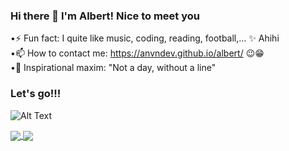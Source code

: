 ### Hi there 👋 I'm Albert! Nice to meet you 

<!--
**albert-van/albert-van** is a ✨ _special_ ✨ repository because its `README.md` (this file) appears on your GitHub profile.

Here are some ideas to get you started:

- 🔭 I’m currently working on ...
- 🌱 I’m currently learning ...
- 👯 I’m looking to collaborate on ...
- 🤔 I’m looking for help with ...
- 💬 Ask me about ...
- 📫 How to reach me: ...
- 😄 Pronouns: ...
- ⚡ Fun fact:

--->
•⚡ Fun fact: I quite like music, coding, reading, football,... ✨ Ahihi <br>
•📫 How to contact me: https://anvndev.github.io/albert/ 😉😁 <br>
•🌱 Inspirational maxim: "Not a day, without a line" <br>
<!-- <body>
<img src=“https://giphy.com/gifs/cartoonhangover-cartoons-bravestwarriors-836HiJc7pgzy8iNXCn?utm_source=media-link&utm_medium=landing&utm_campaign=Media%20Links&utm_term=” alt=“Hi”></body> -->
### Let's go!!!
<!-- ![Alt Text](https://media.giphy.com/media/iIqmM5tTjmpOB9mpbn/giphy.gif?cid=790b76118a22b83e932672f3151d6f4133bb6860bfeb58bc&rid=giphy.gif&ct=g) -->
![Alt Text](https://media.giphy.com/media/836HiJc7pgzy8iNXCn/giphy.gif?cid=790b76114811845498625448c55554f2a9ce0252c1c72d40&rid=giphy.gif&ct=g)

<a href="https://github.com/anuraghazra/github-readme-stats">
  <img align="center" src="https://github-readme-stats.vercel.app/api/pin/?username=anuraghazra&repo=github-readme-stats" />
</a>
<a href="https://github.com/anuraghazra/convoychat">
  <img align="center" src="https://github-readme-stats.vercel.app/api/pin/?username=anuraghazra&repo=convoychat" />
</a>
